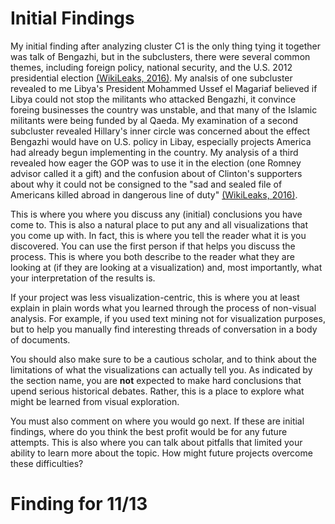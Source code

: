 # Initial Findings

My initial finding after analyzing cluster C1 is the only thing tying it together was talk of Bengazhi, but in the subclusters, there were several common themes, including foreign policy, national security, and the U.S. 2012 presidential election [(WikiLeaks, 2016)](https://wikileaks.org/clinton-emails/). My analsis of one subcluster revealed to me Libya's President Mohammed Ussef el Magariaf believed  if Libya could not stop the militants who attacked Bengazhi, it convince foreing businesses the country was unstable, and that many of the Islamic militants were being funded by al Qaeda. My examination of a second subcluster revealed Hillary's inner circle was concerned about the effect Bengazhi would have on U.S. policy in Libay, especially projects America had already begun implementing in the country. My analysis of a third revealed how eager the GOP was to use it in the election (one Romney advisor called it a gift) and the confusion about of Clinton's supporters about why it could not be consigned to the "sad and sealed file of Americans killed abroad in dangerous line of duty" [(WikiLeaks, 2016)](https://wikileaks.org/clinton-emails/). 


This is where you where you discuss any (initial) conclusions you have come to. This is also a natural place to put any and all visualizations that you come up with. In fact, this is where you tell the reader what it is you discovered. You can use the first person if that helps you discuss the process. This is where you both describe to the reader what they are looking at (if they are looking at a visualization) and, most importantly, what your interpretation of the results is.



If your project was less visualization-centric, this is where you at least explain in plain words what you learned through the process of non-visual analysis. For example, if you used text mining not for visualization purposes, but to help you manually find interesting threads of conversation in a body of documents.

You should also make sure to be a cautious scholar, and to think about the limitations of what the visualizations can actually tell you. As indicated by the section name, you are **not** expected to make hard conclusions that upend serious historical debates. Rather, this is a place to explore what might be learned from visual exploration.

You must also comment on where you would go next. If these are initial findings, where do you think the best profit would be for any future attempts. This is also where you can talk about pitfalls that limited your ability to learn more about the topic. How might future projects overcome these difficulties?



# Finding for 11/13

